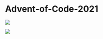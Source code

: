 # Advent-of-Code-2021

[![](https://img.shields.io/badge/%E2%9D%84%EF%B8%8F_Advent_of_Code_%E2%9D%84%EF%B8%8F-2021-b11e31)](https://adventofcode.com/2021)

[![](https://img.shields.io/badge/reddit-r%2Fadventofcode-ff5700?logo=reddit)](https://www.reddit.com/r/adventofcode/)
